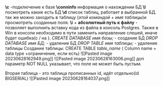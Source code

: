 __\\c__ -подключение к базе
__\\conninfo__ информация о нахождении БД
__\\l__ посмотреть какие есть БД
__\\d__ список таблиц, работает в выбранной БД. так же можно заходить в таблицу (_этой командой + имя таблицы_)и просмотреть созданные поля.
__\\i__ + __абсолютный путь к файлу__ - позволяет выполнить вставку кода из файла в консоль Postgres. Также в Win в консоли необходимо в пути заменить направление слешей, иначе будет ошибка(с /  на \).
_CREATE DATABASE имя базы;_ - создание БД
_DROP DATABASE имя БД;_ - удаление БД
_DROP TABLE имя таблицы;_ - удаление таблицы
Создание таблицы:
CREATE TABLE _table_name_ ( Column name + data type +ограничение, если есть)
![[Pasted image 20230628162949.png]]
![[Pasted image 20230628163006.png]]
доп параметр NOT NULL указывает, что поле не может быть пустым.

Вторая таблица - это таблица прописанных id, идёт отдельно(id BIGSERIAL)
![[Pasted image 20230628164037.png]]



